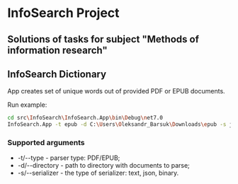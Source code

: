 # InfoSearch Project

## Solutions of tasks for subject "Methods of information research"

## InfoSearch Dictionary

App creates set of unique words out of provided PDF or EPUB documents.

Run example:

````sh
cd src\InfoSearch\InfoSearch.App\bin\Debug\net7.0
InfoSearch.App -t epub -d C:\Users\Oleksandr_Barsuk\Downloads\epub -s json
````

### Supported arguments

 - -t/--type - parser type: PDF/EPUB;
 - -d/--directory - path to directory with documents to parse;
 - -s/--serializer - the type of serializer: text, json, binary.
